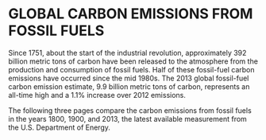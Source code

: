 # GLOBAL CARBON EMISSIONS FROM FOSSIL FUELS

Since 1751, about the start of the industrial revolution, approximately 392 billion metric tons of carbon have been released to the atmosphere from the production and consumption of fossil fuels. Half of these fossil-fuel carbon emissions have occurred since the mid 1980s. The 2013 global fossil-fuel carbon emission estimate, 9.9 billion metric tons of carbon, represents an all-time high and a 1.1% increase over 2012 emissions.

The following three pages compare the carbon emissions from fossil fuels in the years 1800, 1900, and 2013, the latest available measurement from the U.S. Department of Energy.
